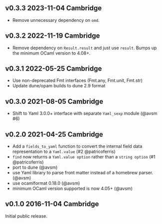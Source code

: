 v0.3.3 2023-11-04 Cambridge
---------------------------

- Remove unnecessary dependency on `omd`.

v0.3.2 2022-11-19 Cambridge
---------------------------

- Remove dependency on `Result.result` and just use `result`.
  Bumps up the minimum OCaml version to 4.08+.

v0.3.1 2022-05-25 Cambridge
---------------------------

- Use non-deprecated Fmt interfaces (Fmt.any, Fmt.unit, Fmt.str)
- Update dune/opam builds to dune 2.9 format

v0.3.0 2021-08-05 Cambridge
---------------------------

- Shift to Yaml 3.0.0+ interface with separate `Yaml_sexp` module (@avsm #6)

v0.2.0 2021-04-25 Cambridge
---------------------------

- Add a `fields_to_yaml` function to convert the internal field data
  representation to a `Yaml.value` (#2 @patricoferris)
- `find` now returns a `Yaml.value option` rather than a `string option`
  (#1 @patricoferris)
- port to dune (@avsm)
- use Yaml library to parse front matter instead of a homebrew parser. (@avsm)
- use ocamlformat 0.18.0 (@avsm)
- minimum OCaml version supported is now 4.05+ (@avsm)

v0.1.0 2016-11-04 Cambridge
---------------------------

Initial public release.
